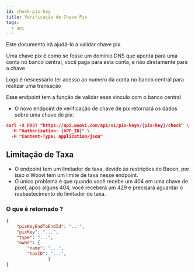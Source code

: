 ```yaml
---
id: check-pix-key
title: Verificação de Chave Pix
tags:
  - api
---
```


Este documento irá ajudá-lo a validar chave pix.

Uma chave pix é como se fosse um dominio DNS que aponta para uma conta no banco central, você paga para esta conta, e não diretamente para a chave

Logo é nescessario ter acesso ao numero da conta no banco central para realizar uma transação

Esse endpoint tem a função de validar esse vinculo com o banco central

- O novo endpoint  de verificação de chave de pix retornará os dados sobre uma chave de pix:
```json
curl -X POST "https://api.woovi.com/api/v1/pix-keys/{pix-key}/check" \
  -H "Authorization: {APP_ID}" \
  -H "Content-Type: application/json"
```

## Limitação de Taxa

- O endpoint tem um limitador de taxa, devido às restrições do Bacen, por isso o Woovi tem um limite de taxa nesse endpoint.
- O único problema é que quando você recebe um 404 em uma chave de pixel, após alguns 404, você receberá um 429 e precisará aguardar o reabastecimento do limitador de taxa.

### O que é retornado ?

```json
{
    "pixKeyEndToEndId": "...",
    "pixKey": "...",
    "type": "...",
    "owne": {
        "name": "...",
        "taxID": "...",
                }
}
```
